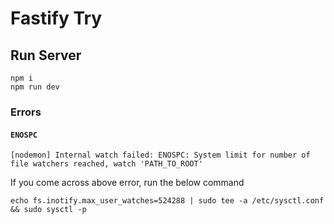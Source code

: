 # Fastify Try

## Run Server

```
npm i
npm run dev
```

### Errors

#### `ENOSPC`

```
[nodemon] Internal watch failed: ENOSPC: System limit for number of file watchers reached, watch 'PATH_TO_ROOT'
```

If you come across above error, run the below command
```
echo fs.inotify.max_user_watches=524288 | sudo tee -a /etc/sysctl.conf && sudo sysctl -p
```